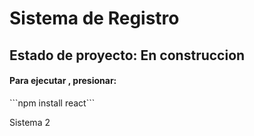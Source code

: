 <h1> Sistema de Registro</h1>
<h2>Estado de proyecto: En construccion</h2>
<h4>Para ejecutar , presionar:</h4>
```npm install react```

Sistema 2
